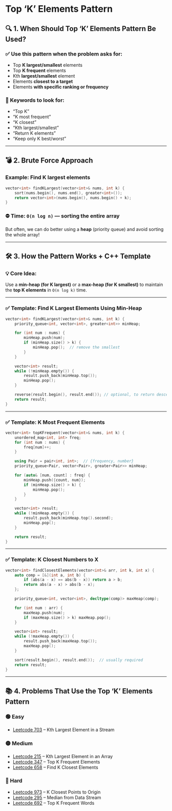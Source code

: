 # Top ‘K’ Elements Pattern

## 🔍 1. When Should Top ‘K’ Elements Pattern Be Used?

### ✅ Use this pattern when the problem asks for:
- Top **K largest/smallest** elements
- Top **K frequent** elements
- Kth **largest/smallest** element
- Elements **closest to a target**
- Elements **with specific ranking or frequency**

### 🧠 Keywords to look for:
- “Top K”
- “K most frequent”
- “K closest”
- “Kth largest/smallest”
- “Return K elements”
- “Keep only K best/worst”

---

## 💣 2. Brute Force Approach

### Example: Find K largest elements
```cpp
vector<int> findKLargest(vector<int>& nums, int k) {
    sort(nums.begin(), nums.end(), greater<int>());
    return vector<int>(nums.begin(), nums.begin() + k);
}
```

### ⛔ Time: `O(n log n)` — sorting the entire array

But often, we can do better using a **heap** (priority queue) and avoid sorting the whole array!

---

## 🛠️ 3. How the Pattern Works + C++ Template

### 💡 Core Idea:
Use a **min-heap (for K largest)** or a **max-heap (for K smallest)** to maintain the **top K elements** in `O(n log k)` time.

---

### ✅ Template: Find K Largest Elements Using Min-Heap

```cpp
vector<int> findKLargest(vector<int>& nums, int k) {
    priority_queue<int, vector<int>, greater<int>> minHeap;

    for (int num : nums) {
        minHeap.push(num);
        if (minHeap.size() > k) {
            minHeap.pop();  // remove the smallest
        }
    }

    vector<int> result;
    while (!minHeap.empty()) {
        result.push_back(minHeap.top());
        minHeap.pop();
    }

    reverse(result.begin(), result.end()); // optional, to return descending order
    return result;
}
```

---

### ✅ Template: K Most Frequent Elements

```cpp
vector<int> topKFrequent(vector<int>& nums, int k) {
    unordered_map<int, int> freq;
    for (int num : nums) {
        freq[num]++;
    }

    using Pair = pair<int, int>;  // {frequency, number}
    priority_queue<Pair, vector<Pair>, greater<Pair>> minHeap;

    for (auto& [num, count] : freq) {
        minHeap.push({count, num});
        if (minHeap.size() > k) {
            minHeap.pop();
        }
    }

    vector<int> result;
    while (!minHeap.empty()) {
        result.push_back(minHeap.top().second);
        minHeap.pop();
    }

    return result;
}
```

---

### ✅ Template: K Closest Numbers to X

```cpp
vector<int> findClosestElements(vector<int>& arr, int k, int x) {
    auto comp = [&](int a, int b) {
        if (abs(a - x) == abs(b - x)) return a > b;
        return abs(a - x) > abs(b - x);
    };

    priority_queue<int, vector<int>, decltype(comp)> maxHeap(comp);

    for (int num : arr) {
        maxHeap.push(num);
        if (maxHeap.size() > k) maxHeap.pop();
    }

    vector<int> result;
    while (!maxHeap.empty()) {
        result.push_back(maxHeap.top());
        maxHeap.pop();
    }

    sort(result.begin(), result.end());  // usually required
    return result;
}
```

---

## 📚 4. Problems That Use the Top ‘K’ Elements Pattern

### 🟢 Easy
- [Leetcode 703](https://leetcode.com/problems/kth-largest-element-in-a-stream/) – Kth Largest Element in a Stream

### 🟡 Medium
- [Leetcode 215](https://leetcode.com/problems/kth-largest-element-in-an-array/) – Kth Largest Element in an Array
- [Leetcode 347](https://leetcode.com/problems/top-k-frequent-elements/) – Top K Frequent Elements
- [Leetcode 658](https://leetcode.com/problems/find-k-closest-elements/) – Find K Closest Elements

### 🔴 Hard
- [Leetcode 973](https://leetcode.com/problems/k-closest-points-to-origin/) – K Closest Points to Origin
- [Leetcode 295](https://leetcode.com/problems/find-median-from-data-stream/) – Median from Data Stream
- [Leetcode 692](https://leetcode.com/problems/top-k-frequent-words/) – Top K Frequent Words

